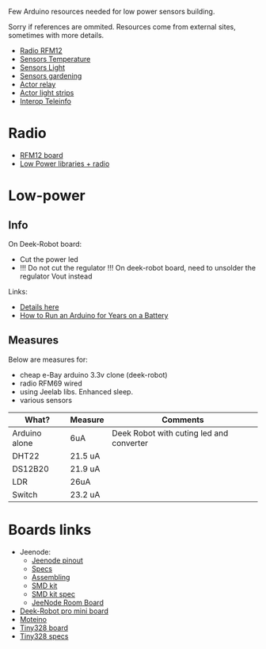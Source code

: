 Few Arduino resources needed for low power sensors building.

Sorry if references are ommited.
Resources come from external sites, sometimes with more details. 

* [Radio RFM12](radio.md)
* [Sensors Temperature](sensors-temp.md)
* [Sensors Light](sensors-light.md)
* [Sensors gardening](sensors-garden.md)
* [Actor relay](actor-relay.md)
* [Actor light strips](actor-lights.md)
* [Interop Teleinfo](interop-teleinfo.md)

# Radio

* [RFM12 board](http://hallard.me/tag/rfm69cw/)
* [Low Power libraries + radio](https://github.com/jcw/jeelib)

# Low-power

## Info

On Deek-Robot board:
* Cut the power led
* !!! Do not cut the regulator !!! On deek-robot board, need to unsolder the regulator Vout instead

Links:
* [Details here](http://forum.mysensors.org/topic/230/power-conservation-with-battery-powered-sensors)
* [How to Run an Arduino for Years on a Battery](http://www.openhomeautomation.net/arduino-battery/)

## Measures

Below are measures for:
- cheap e-Bay arduino 3.3v clone (deek-robot)
- radio RFM69 wired
- using Jeelab libs. Enhanced sleep.
- various sensors

| What? | Measure | Comments |
| ----- | ----- | ----- |
| Arduino alone | 6uA | Deek Robot with cuting led and converter |
| DHT22 | 21.5 uA | |
| DS12B20 | 21.9 uA | |
| LDR | 26uA | |
| Switch | 23.2 uA | |

# Boards links

* Jeenode:
  * [Jeenode pinout](http://jeelabs.net/projects/hardware/wiki/Pinouts)
  * [Specs](http://jeelabs.net/projects/hardware/wiki/JeeNode)
  * [Assembling](http://jeelabs.org/2010/09/26/assembling-the-jeenode-v5/)
  * [SMD kit](http://jeelabs.org/tag/jeesmd/)
  * [SMD kit spec](http://jeelabs.net/projects/hardware/wiki/SMD_Kit)
  * [JeeNode Room Board](http://jeelabs.net/projects/hardware/wiki/Room_Board)
* [Deek-Robot pro mini board](http://arduino-board.com/boards/dr-pro-mini)
* [Moteino](http://lowpowerlab.com/moteino/#specs)
* [Tiny328 board](http://solderpad.com/nathanchantrell/tiny328-wireless-arduino-clone/)
* [Tiny328 specs](http://nathan.chantrell.net/20130923/tiny328-mini-wireless-arduino-clone/)
